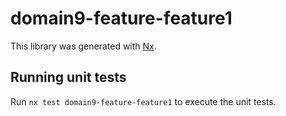 # domain9-feature-feature1

This library was generated with [Nx](https://nx.dev).

## Running unit tests

Run `nx test domain9-feature-feature1` to execute the unit tests.

